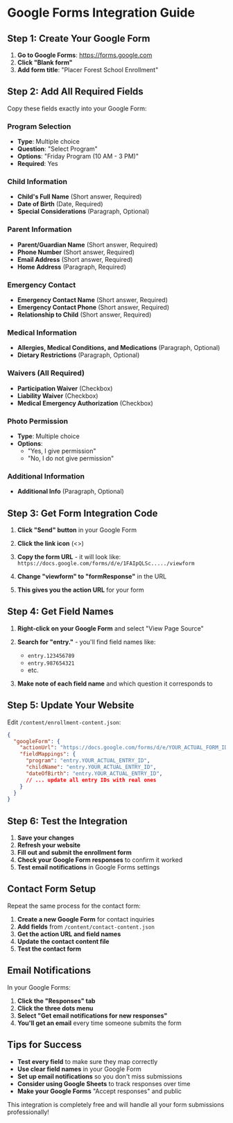 # Google Forms Integration Guide

## Step 1: Create Your Google Form

1. **Go to Google Forms**: https://forms.google.com
2. **Click "Blank form"**
3. **Add form title**: "Placer Forest School Enrollment"

## Step 2: Add All Required Fields

Copy these fields exactly into your Google Form:

### Program Selection
- **Type**: Multiple choice
- **Question**: "Select Program"
- **Options**: "Friday Program (10 AM - 3 PM)"
- **Required**: Yes

### Child Information
- **Child's Full Name** (Short answer, Required)
- **Date of Birth** (Date, Required)
- **Special Considerations** (Paragraph, Optional)

### Parent Information
- **Parent/Guardian Name** (Short answer, Required)
- **Phone Number** (Short answer, Required)
- **Email Address** (Short answer, Required)
- **Home Address** (Paragraph, Required)

### Emergency Contact
- **Emergency Contact Name** (Short answer, Required)
- **Emergency Contact Phone** (Short answer, Required)
- **Relationship to Child** (Short answer, Required)

### Medical Information
- **Allergies, Medical Conditions, and Medications** (Paragraph, Optional)
- **Dietary Restrictions** (Paragraph, Optional)

### Waivers (All Required)
- **Participation Waiver** (Checkbox)
- **Liability Waiver** (Checkbox)
- **Medical Emergency Authorization** (Checkbox)

### Photo Permission
- **Type**: Multiple choice
- **Options**: 
  - "Yes, I give permission"
  - "No, I do not give permission"

### Additional Information
- **Additional Info** (Paragraph, Optional)

## Step 3: Get Form Integration Code

1. **Click "Send" button** in your Google Form
2. **Click the link icon** (<>) 
3. **Copy the form URL** - it will look like:
   `https://docs.google.com/forms/d/e/1FAIpQLSc...../viewform`

4. **Change "viewform" to "formResponse"** in the URL
5. **This gives you the action URL** for your form

## Step 4: Get Field Names

1. **Right-click on your Google Form** and select "View Page Source"
2. **Search for "entry."** - you'll find field names like:
   - `entry.123456789` 
   - `entry.987654321`
   - etc.

3. **Make note of each field name** and which question it corresponds to

## Step 5: Update Your Website

Edit `/content/enrollment-content.json`:

```json
{
  "googleForm": {
    "actionUrl": "https://docs.google.com/forms/d/e/YOUR_ACTUAL_FORM_ID/formResponse",
    "fieldMappings": {
      "program": "entry.YOUR_ACTUAL_ENTRY_ID",
      "childName": "entry.YOUR_ACTUAL_ENTRY_ID",
      "dateOfBirth": "entry.YOUR_ACTUAL_ENTRY_ID",
      // ... update all entry IDs with real ones
    }
  }
}
```

## Step 6: Test the Integration

1. **Save your changes**
2. **Refresh your website**
3. **Fill out and submit the enrollment form**
4. **Check your Google Form responses** to confirm it worked
5. **Test email notifications** in Google Forms settings

## Contact Form Setup

Repeat the same process for the contact form:

1. **Create a new Google Form** for contact inquiries
2. **Add fields** from `/content/contact-content.json`
3. **Get the action URL and field names**
4. **Update the contact content file**
5. **Test the contact form**

## Email Notifications

In your Google Forms:
1. **Click the "Responses" tab**
2. **Click the three dots menu**
3. **Select "Get email notifications for new responses"**
4. **You'll get an email** every time someone submits the form

## Tips for Success

- **Test every field** to make sure they map correctly
- **Use clear field names** in your Google Form
- **Set up email notifications** so you don't miss submissions
- **Consider using Google Sheets** to track responses over time
- **Make your Google Forms** "Accept responses" and public

This integration is completely free and will handle all your form submissions professionally!
